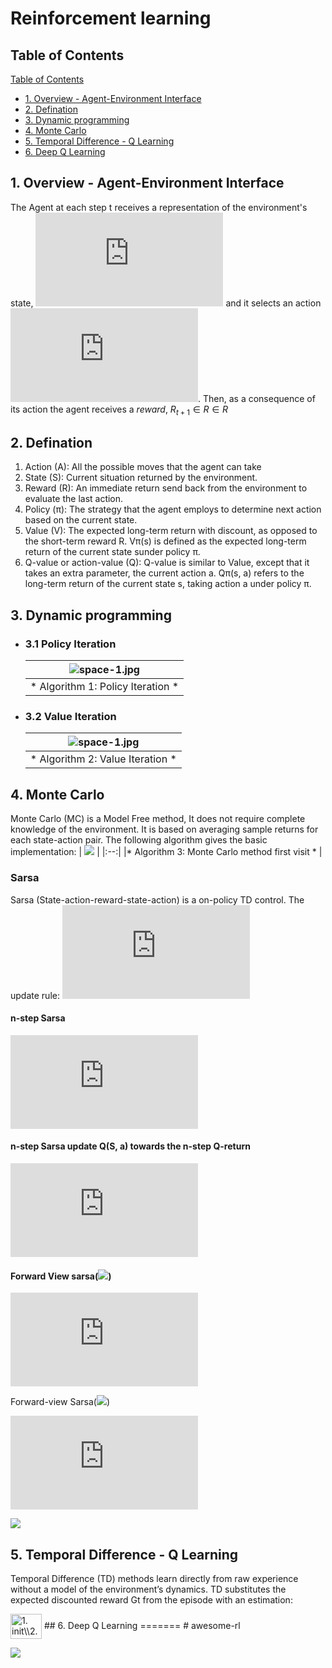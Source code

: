 # Reinforcement learning

## Table of Contents

[Table of Contents](#table-of-contents)
  - [1. Overview - Agent-Environment Interface](#1-overview---agent-environment-interface)
  - [2. Defination](#2-defination)
  - [3. Dynamic programming](#3-dynamic-programming)
  - [4. Monte Carlo](#4-monte-carlo)
  - [5. Temporal Difference - Q Learning](#5-temporal-difference---q-learning)
  - [6. Deep Q Learning](#6-deep-q-learning)


## 1. Overview - Agent-Environment Interface
The Agent at each step t receives a representation of the environment's state, ![](https://latex.codecogs.com/gif.latex?%24S_t%20%5Cin%20S%24) and it selects an action ![](https://latex.codecogs.com/gif.latex?A_t%20%5Cin%20A%28s%29). Then, as a consequence of its action the agent receives a *reward*, $R_{t+1} \in R \in R$
## 2. Defination
  1. Action (A): All the possible moves that the agent can take
  2. State (S): Current situation returned by the environment.
  3. Reward (R): An immediate return send back from the environment to evaluate the last action.
  4. Policy (π): The strategy that the agent employs to determine next action based on the current state.
  5. Value (V): The expected long-term return with discount, as opposed to the short-term reward R. Vπ(s) is defined as the expected long-term return of the current state sunder policy π.
  6. Q-value or action-value (Q): Q-value is similar to Value, except that it takes an extra parameter, the current action a. Qπ(s, a) refers to the long-term return of the current state s, taking action a under policy π.
## 3. Dynamic programming
- ### 3.1 Policy Iteration
    | ![space-1.jpg](RESOURCES/policy_iteration.png) |
    |:--:| 
    |* Algorithm 1: Policy Iteration *               |
- ### 3.2 Value Iteration
    | ![space-1.jpg](RESOURCES/value_iteration.png) |
    |:--:| 
    |* Algorithm 2: Value Iteration *               |

## 4. Monte Carlo 
Monte Carlo (MC) is a Model Free method, It does not require
complete knowledge of the environment. It is based on
averaging sample returns for each state-action pair. The
following algorithm gives the basic implementation:
| ![](RESOURCES/monte-carlo-method-first-visit.png) |
|:--:| 
|* Algorithm 3: Monte Carlo method first visit * |
### Sarsa
Sarsa (State-action-reward-state-action) is a on-policy TD control. The update rule:
![](https://latex.codecogs.com/gif.latex?Q%28s_t%2C%20a_t%29%20%5Cleftarrow%20Q%28s_t%2C%20a_t%29%20&plus;%20%5Calpha%20%5Cleft%5Br_t%20&plus;%20%5Cgamma%20Q%28s_%7Bt&plus;1%7D%2C%20a_%7Bt&plus;1%7D%29%20-%20Q%28s_t%2C%20a_t%29%20%5Cright%5D)
#### n-step Sarsa
![](https://latex.codecogs.com/gif.latex?%5Cfn_cm%20q%5E%7B%28n%29%7D%20%3D%20R_%7Bt&plus;1%7D%20&plus;%20%5Cgamma%20R%7Bt&plus;2%7D%20&plus;%20%5Cldots%20&plus;%20%5Cgamma%5E%7Bn-1%7D%20R_%7Bt&plus;n%7D%20&plus;%20%5Cgamma%5En%20Q%28S_%7Bt&plus;n%7D%29)
#### n-step Sarsa update Q(S, a) towards the n-step Q-return
![](https://latex.codecogs.com/gif.latex?%5Cfn_cm%20q%5E%7B%28n%29%7D%20%3D%20R_%7Bt&plus;1%7D%20&plus;%20%5Cgamma%20R%7Bt&plus;2%7D%20&plus;%20%5Cldots%20&plus;%20%5Cgamma%5E%7Bn-1%7D%20R_%7Bt&plus;n%7D%20&plus;%20%5Cgamma%5En%20Q%28S_%7Bt&plus;n%7D%29)
#### Forward View sarsa(![](https://latex.codecogs.com/gif.latex?\fn_cm&space;\lambda))
![](https://latex.codecogs.com/gif.latex?%5Cfn_cm%20q_t%5E%5Clambda%20%3D%20%281-%5Clambda%29%20%5Csum_%7Bn%3D1%7D%5E%5Cinfty%20%5Clambda%5E%7Bn-1%7D%20q_t%5E%7B%28n%29%7D)

Forward-view Sarsa(![](https://latex.codecogs.com/gif.latex?\fn_cm&space;\lambda))

![](https://latex.codecogs.com/gif.latex?%5Cfn_cm%20Q%28s_t%2C%20a_t%29%20%5Cleftarrow%20Q%28s_t%2C%20a_t%29%20&plus;%20%5Calpha%20%5Cleft%5Bq_t%5E%5Clambda%20-%20Q%28s_t%2C%20a_t%29%20%5Cright%5D)

![](RESOURCES/sarsa.png)

## 5. Temporal Difference - Q Learning
Temporal Difference (TD) methods learn directly from raw
experience without a model of the environment’s dynamics.
TD substitutes the expected discounted reward Gt from the
episode with an estimation:

<img src="http://www.sciweavers.org/tex2img.php?eq=1.%20init%5C%5C%0A2.%20a%5E2&bc=White&fc=Black&im=gif&fs=12&ff=arev&edit=0" align="center" border="0" alt="1. init\\2. a^2" width="50" height="40" />
## 6. Deep Q Learning
=======
# awesome-rl

![](https://latex.codecogs.com/gif.download?Q%28s_t%2C%20a_t%29%20%5Cleftarrow%20Q%28s_t%2C%20a_t%29%20+%20%5Calpha%20%5Cleft%5Br_t%20+%20%5Cgamma%20Q%28s_%7Bt+1%7D%2C%20a_%7Bt+1%7D%29%20-%20Q%28s_t%2C%20a_t%29%20%5Cright%5D)
